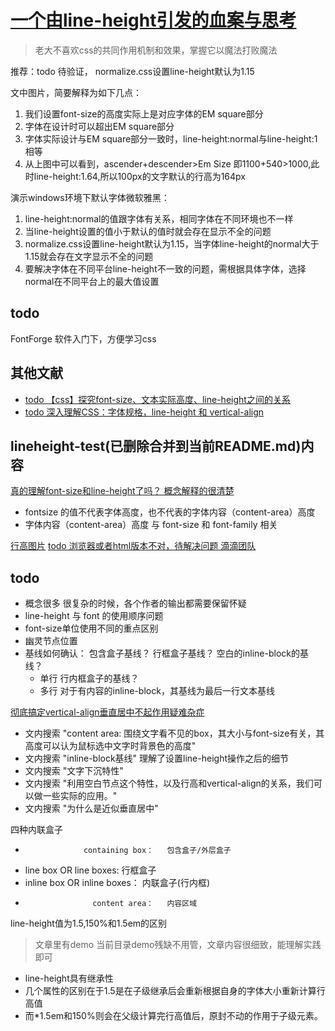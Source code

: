 # [一个由line-height引发的血案与思考](https://juejin.cn/post/6844903613018423303)
> 老大不喜欢css的共同作用机制和效果，掌握它以魔法打败魔法

推荐：todo 待验证， normalize.css设置line-height默认为1.15

文中图片，简要解释为如下几点：
1. 我们设置font-size的高度实际上是对应字体的EM square部分
2. 字体在设计时可以超出EM square部分
3. 字体实际设计与EM square部分一致时，line-height:normal与line-height:1相等
4. 从上图中可以看到，ascender+descender>Em Size 即1100+540>1000,此时line-height:1.64,所以100px的文字默认的行高为164px  

演示windows环境下默认字体微软雅黑：
1. line-height:normal的值跟字体有关系，相同字体在不同环境也不一样
2. 当line-height设置的值小于默认的值时就会存在显示不全的问题
3. normalize.css设置line-height默认为1.15，当字体line-height的normal大于1.15就会存在文字显示不全的问题
4. 要解决字体在不同平台line-height不一致的问题，需根据具体字体，选择normal在不同平台上的最大值设置

## todo
FontForge 软件入门下，方便学习css

## 其他文献
* [todo 【css】探究font-size、文本实际高度、line-height之间的关系](https://blog.csdn.net/w390058785/article/details/96832707)
* [todo 深入理解CSS：字体规格，line-height 和 vertical-align](https://chaosflutter.com/posts/css/css-font-metrics-line-height-and-vertical-align/)


## lineheight-test(已删除合并到当前README.md)内容
[真的理解font-size和line-height了吗？ 概念解释的很清楚](https://juejin.cn/post/6971673576017494053)
* fontsize 的值不代表字体高度，也不代表的字体内容（content-area）高度
* 字体内容（content-area）高度 与 font-size 和 font-family 相关


[行高图片](https://juejin.cn/post/6844903618059960333#heading-6)
[todo 浏览器或者html版本不对，待解决问题 滴滴团队](https://juejin.cn/post/6844903709730668552#heading-0)


## todo
* 概念很多 很复杂的时候，各个作者的输出都需要保留怀疑
* line-height 与 font 的使用顺序问题
* font-size单位使用不同的重点区别
* 幽灵节点位置
* 基线如何确认： 包含盒子基线？ 行框盒子基线？ 空白的inline-block的基线？
  * 单行  行内框盒子的基线？
  * 多行  对于有内容的inline-block，其基线为最后一行文本基线

[彻底搞定vertical-align垂直居中不起作用疑难杂症](https://juejin.cn/post/6844903561780789255)
* 文内搜索 "content area: 围绕文字看不见的box，其大小与font-size有关，其高度可以认为鼠标选中文字时背景色的高度"
* 文内搜索 "inline-block基线" 理解了设置line-height操作之后的细节
* 文内搜索 "文字下沉特性"
* 文内搜索 "利用空白节点这个特性，以及行高和vertical-align的关系，我们可以做一些实际的应用。"
* 文内搜索 "为什么是近似垂直居中"


四种内联盒子
*                  containing box：   包含盒子/外层盒子
* line box      OR   line boxes:      行框盒子
* inline box    OR   inline boxes：   内联盒子(行内框) 
*                    content area：   内容区域
                 
line-height值为1.5,150%和1.5em的区别
> 文章里有demo
> 当前目录demo残缺不用管，文章内容很细致，能理解实践即可
* line-height具有继承性
* 几个属性的区别在于1.5是在子级继承后会重新根据自身的字体大小重新计算行高值
* 而*1.5em和150%则会在父级计算完行高值后，原封不动的作用于子级元素。